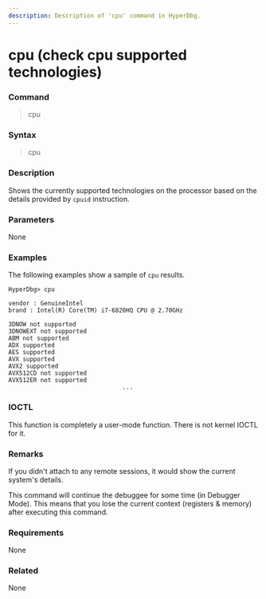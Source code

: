 ```yaml
---
description: Description of 'cpu' command in HyperDbg.
---
```


# cpu (check cpu supported technologies)

### Command

> cpu

### Syntax

> cpu

### Description

Shows the currently supported technologies on the processor based on the details provided by `cpuid` instruction.

### Parameters

None

### Examples

The following examples show a sample of `cpu` results.

```
HyperDbg> cpu

vendor : GenuineIntel
brand : Intel(R) Core(TM) i7-6820HQ CPU @ 2.70GHz

3DNOW not supported
3DNOWEXT not supported
ABM not supported
ADX supported
AES supported
AVX supported
AVX2 supported
AVX512CD not supported
AVX512ER not supported
                                ...
```

### IOCTL

This function is completely a user-mode function. There is not kernel IOCTL for it.

### Remarks

If you didn't attach to any remote sessions, it would show the current system's details.

This command will continue the debuggee for some time (in Debugger Mode). This means that you lose the current context (registers & memory) after executing this command.

### Requirements

None

### Related

None
